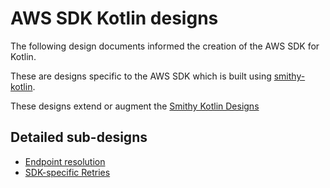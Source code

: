 # AWS SDK Kotlin designs

The following design documents informed the creation of the AWS SDK for Kotlin.

These are designs specific to the AWS SDK which is built using [smithy-kotlin](https://github.com/awslabs/smithy-kotlin). 

These designs extend or augment the [Smithy Kotlin Designs](https://github.com/awslabs/smithy-kotlin/blob/main/docs/design/README.md)

## Detailed sub-designs

* [Endpoint resolution](endpoint-resolution.md)
* [SDK-specific Retries](retries.md)

